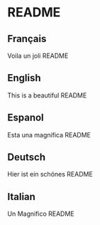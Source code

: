 # README

## Français
Voila un joli README

## English
This is a beautiful README

## Espanol

Esta una magnifica README

## Deutsch

Hier ist ein schönes README

## Italian

Un Magnifico README
